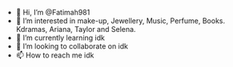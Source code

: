 - 👋 Hi, I’m @Fatimah981
- 👀 I’m interested in make-up, Jewellery, Music, Perfume, Books. Kdramas, Ariana, Taylor and Selena. 
- 🌱 I’m currently learning idk
- 💞️ I’m looking to collaborate on idk
- 📫 How to reach me idk 

<!---
Fatimah981/Fatimah981 is a ✨ special ✨ repository because its `README.md` (this file) appears on your GitHub profile.
You can click the Preview link to take a look at your changes.
--->
